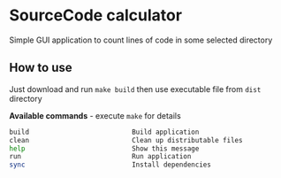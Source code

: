 # SourceCode calculator

Simple GUI application to count lines of code in some selected directory

## How to use

Just download and run `make build` then use executable file from `dist` directory

**Available commands** - execute `make` for details

```bash
build                          Build application
clean                          Clean up distributable files
help                           Show this message
run                            Run application
sync                           Install dependencies
```
